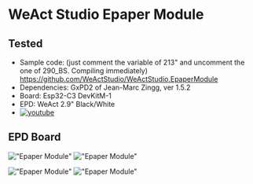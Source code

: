 # WeAct Studio Epaper Module

## Tested

- Sample code: (just comment the variable of 213" and uncomment the one of 290_BS. Compiling immediately) <https://github.com/WeActStudio/WeActStudio.EpaperModule>
- Dependencies: GxPD2 of Jean-Marc Zingg, ver 1.5.2
- Board: Esp32-C3 DevKitM-1
- EPD: WeAct 2.9" Black/White
- [![youtube](https://i.ytimg.com/vi/yVmRT403PUM/maxresdefault.jpg)](https://youtu.be/yVmRT403PUM)


## EPD Board

!["Epaper Module"](./Images/1.png )
!["Epaper Module"](./Images/2.png )

!["Epaper Module"](./Images/1.png )
!["Epaper Module"](./Images/2.png )

